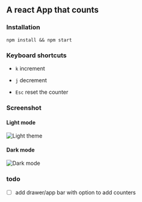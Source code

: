 ## A react App that counts



### Installation

`npm install && npm start`

### Keyboard shortcuts

* `k` increment

* `j` decrement

* `Esc` reset the counter


### Screenshot

#### Light mode

![Light theme](https://i.imgur.com/JUFbNAf.png)



#### Dark mode 

![Dark mode](https://i.imgur.com/FsqCigY.png)

### todo

- [ ] add drawer/app bar with option to add counters

